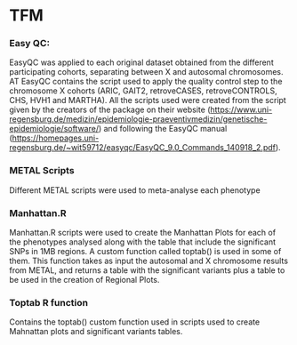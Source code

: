 # TFM

### Easy QC:

EasyQC was applied to each original dataset obtained from the different participating cohorts, separating between X and autosomal chromosomes. AT EasyQC contains the script used to apply the quality control step to the chromosome X cohorts (ARIC, GAIT2, retroveCASES, retroveCONTROLS, CHS, HVH1 and MARTHA). All the scripts used were created from the script given by the creators of the package on their website (https://www.uni-regensburg.de/medizin/epidemiologie-praeventivmedizin/genetische-epidemiologie/software/) and following the EasyQC manual (https://homepages.uni-regensburg.de/~wit59712/easyqc/EasyQC_9.0_Commands_140918_2.pdf).


### METAL Scripts

Different METAL scripts were used to meta-analyse each phenotype 


### Manhattan.R

Manhattan.R scripts were used to create the Manhattan Plots for each of the phenotypes analysed along with the table that include the significant SNPs in 1MB regions. A custom function called toptab() is used in some of them. This function takes as input the autosomal and X chromosome results from METAL, and returns a table with the significant variants plus a table to be used in the creation of Regional Plots. 


### Toptab R function

Contains the toptab() custom function used in scripts used to create Mahnattan plots and significant variants tables.
